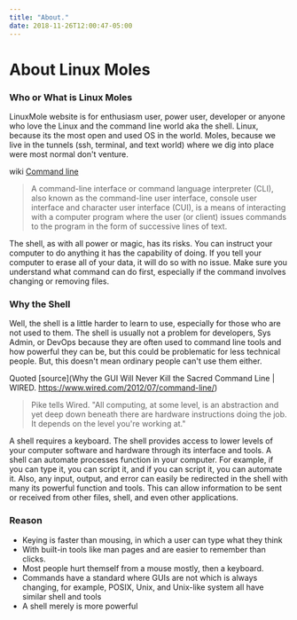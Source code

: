 ```yaml
---
title: "About."
date: 2018-11-26T12:00:47-05:00
---
```


# About Linux Moles

### Who or What is Linux Moles

LinuxMole website is for enthusiasm user, power user, developer or anyone who love the Linux and the command line world aka the shell.  Linux, because its the most open and used OS in the world. Moles, because we live in the tunnels (ssh, terminal, and text world) where we dig into place were most normal don't venture. 

wiki [Command line](https://en.wikipedia.org/wiki/Command-line_interface)

> A command-line interface or command language interpreter (CLI), also known as the command-line user interface, console user interface and character user interface (CUI), is a means of interacting with a computer program where the user (or client) issues commands to the program in the form of successive lines of text.

The shell, as with all power or magic, has its risks. You can instruct your computer to do anything it has the capability of doing. If you tell your computer to erase all of your data, it will do so with no issue. Make sure you understand what command can do first, especially if the command involves changing or removing files.

### Why the Shell 

Well, the shell is a little harder to learn to use, especially for those who are not used to them. The shell is usually not a problem for developers, Sys Admin, or DevOps because they are often used to command line tools and how powerful they can be, but this could be problematic for less technical people. But, this doesn't mean ordinary people can't use them either.

Quoted  [source](Why the GUI Will Never Kill the Sacred Command Line | WIRED. https://www.wired.com/2012/07/command-line/)

> Pike tells Wired. "All computing, at some level, is an abstraction and yet deep down beneath there are hardware instructions doing the job. It depends on the level you're working at."


A shell requires a keyboard. The shell provides access to lower levels of your computer software and hardware through its interface and tools. A shell can automate processes function in your computer. For example, if you can type it, you can script it, and if you can script it, you can automate it. Also, any input, output, and error can easily be redirected in the shell with many its powerful function and tools. This can allow information to be sent or received from other files, shell, and even other applications. 

###  Reason

- Keying is faster than mousing, in which a user can type what they think
- With built-in tools like man pages and are easier to remember than clicks.
- Most people hurt themself from a mouse mostly, then a keyboard.
- Commands have a standard where GUIs are not which is always changing, for example, POSIX, Unix, and Unix-like system all have similar shell and tools
- A shell merely is more powerful 